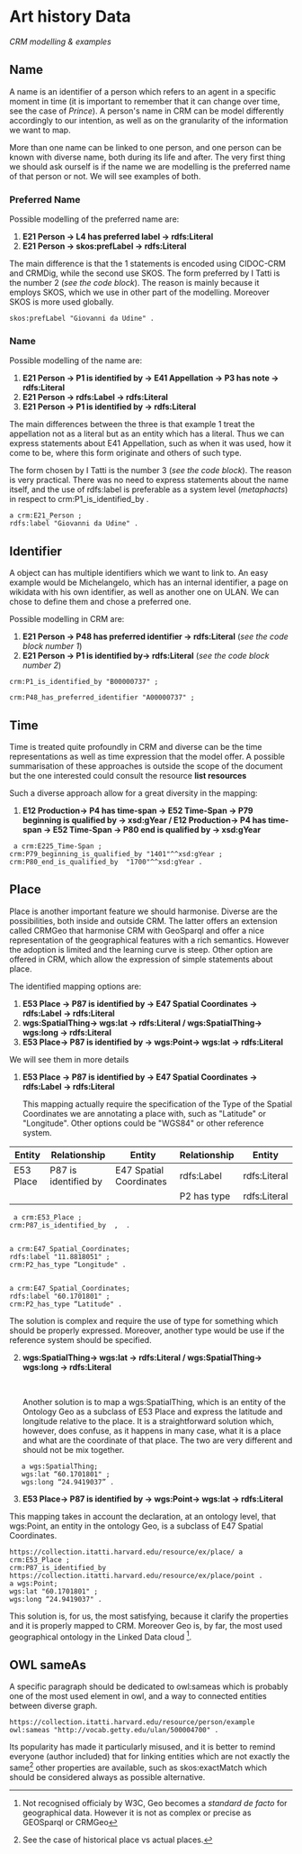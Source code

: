 #  Art history Data

*CRM modelling & examples*




## Name

A name is an identifier of a person which refers to an agent in a specific moment in time (it is important to remember that it can change over time, see the case of _Prince_). A person's name in CRM can be model differently accordingly to our intention, as well as on the granularity of the information we want to map.

More than one name can be linked to one person, and one person can be known with diverse name, both during its life and after. The very first thing we should ask ourself is if the name we are modelling is the preferred name of that person or not. We will see examples of both.

### Preferred Name

Possible modelling of the preferred name are:

1. **E21 Person → L4 has preferred label → rdfs:Literal**
2. **E21 Person → skos:prefLabel → rdfs:Literal**

The main difference is that the 1 statements is encoded using CIDOC-CRM and CRMDig, while the second use SKOS. The form preferred by I Tatti is the number 2 (_see the code block_). The reason is mainly because it employs SKOS, which we use in other part of the modelling. Moreover SKOS is more used globally.

```xml-dtd
skos:prefLabel "Giovanni da Udine" .
```


### Name

Possible modelling of the name are:

1. **E21 Person → P1 is identified by → E41 Appellation → P3 has note → rdfs:Literal**
2. **E21 Person → rdfs:Label → rdfs:Literal**
3. **E21 Person → P1 is identified by → rdfs:Literal**

The main differences between the three is that example 1 treat the appellation not as a literal but as an entity which has a literal. Thus we can express statements about E41 Appellation, such as when it was used, how it come to be, where this form originate and others of such type.

The form chosen by I Tatti is the number 3 (_see the code block_). The reason is very practical. There was no need to express statements about the name itself, and the use of rdfs:label is preferable as a system level (_metaphacts_) in respect to crm:P1_is_identified_by . 


```xml-dtd
a crm:E21_Person ;
rdfs:label "Giovanni da Udine" .
```



## Identifier

A object can has multiple identifiers which we want to link to. An easy example would be Michelangelo, which has an internal identifier, a page on wikidata with his own identifier, as well as another one on ULAN. We can chose to define them and chose a preferred one. 

Possible modelling in CRM are:

1. **E21 Person → P48 has preferred identifier → rdfs:Literal** (_see the code block number 1_)
2. **E21 Person → P1 is identified by→ rdfs:Literal** (_see the code block number 2_)

```xml-dtd
crm:P1_is_identified_by "B00000737" ;
```


```xml-dtd
crm:P48_has_preferred_identifier "A00000737" ;
```



## Time

Time is treated quite profoundly in CRM and diverse can be the time representations as well as time expression that the model offer. A possible summarisation of these approaches is outside the scope of the document but the one interested could consult the resource **list resources**

Such a diverse approach allow for a great diversity in the mapping:

1. **E12 Production→ P4 has time-span → E52 Time-Span → P79 beginning is qualified by → xsd:gYear / E12 Production→ P4 has time-span → E52 Time-Span → P80 end is qualified by → xsd:gYear**

```xml-dtd
 a crm:E225_Time-Span ;
crm:P79_beginning_is_qualified_by "1401"^^xsd:gYear ;
crm:P80_end_is_qualified_by  "1700"^^xsd:gYear .
```



## Place

Place is another important feature we should harmonise. Diverse are the possibilities, both inside and outside CRM. The latter offers an extension called CRMGeo that harmonise CRM with GeoSparql and offer a nice representation of the geographical features with a rich semantics. However the adoption is limited and the learning curve is steep. Other option are offered in CRM, which allow the expression of simple statements about place. 

The identified mapping options are:

1. **E53 Place → P87 is identified by →  E47 Spatial Coordinates →  rdfs:Label →  rdfs:Literal**
2. **wgs:SpatialThing→ wgs:lat →  rdfs:Literal / wgs:SpatialThing→ wgs:long →  rdfs:Literal**
3. **E53 Place→ P87 is identified by → wgs:Point→ wgs:lat →  rdfs:Literal**

We will see them in more details

1. **E53 Place → P87 is identified by →  E47 Spatial Coordinates →  rdfs:Label →  rdfs:Literal**

   This mapping actually require the specification of the Type of the Spatial Coordinates we are  annotating a place with, such as "Latitude" or "Longitude". Other options could be "WGS84" or other reference system.

| Entity    | Relationship         | Entity                  | Relationship | Entity       |
| --------- | -------------------- | ----------------------- | ------------ | ------------ |
| E53 Place | P87 is identified by | E47 Spatial Coordinates | rdfs:Label   | rdfs:Literal |
|           |                      |                         | P2 has type  | rdfs:Literal |


```xml-dtd
 a crm:E53_Place ;
crm:P87_is_identified_by  ,  .


a crm:E47_Spatial_Coordinates;
rdfs:label "11.8818051" ;
crm:P2_has_type “Longitude" .


a crm:E47_Spatial_Coordinates;
rdfs:label "60.1701801" ;
crm:P2_has_type “Latitude" .
```
The solution is complex and require the use of type for something which should be properly expressed. Moreover, another type would be use if the reference system should be specified.



2. **wgs:SpatialThing→ wgs:lat →  rdfs:Literal / wgs:SpatialThing→ wgs:long →  rdfs:Literal**

   ​

   Another solution is to map a wgs:SpatialThing, which is an entity of the Ontology Geo as a subclass of E53 Place and express the latitude and longitude relative to the place. It is a straightforward solution which, however, does confuse, as it happens in many case, what it is a place and what are the coordinate of that place. The two are very different and should not be mix together.

```xml-dtd
   a wgs:SpatialThing;
   wgs:lat “60.1701801" ;
   wgs:long “24.9419037” .
```


3. **E53 Place→ P87 is identified by → wgs:Point→ wgs:lat →  rdfs:Literal**

This mapping takes in account the declaration, at an ontology level, that wgs:Point, an entity in the ontology Geo, is a subclass of E47 Spatial Coordinates. 

```xml-dtd
https://collection.itatti.harvard.edu/resource/ex/place/ a crm:E53_Place ;
crm:P87_is_identified_by https://collection.itatti.harvard.edu/resource/ex/place/point .
a wgs:Point;
wgs:lat "60.1701801" ;
wgs:long “24.9419037" .
```

This solution is, for us, the most satisfying, because it clarify the properties and it is properly mapped to CRM. Moreover Geo is, by far, the most used geographical ontology in the Linked Data  cloud [^1].

## OWL sameAs

A specific paragraph should be dedicated to owl:sameas which is probably one of the most used element in owl, and a way to connected entities between diverse graph.

```xml-dtd
https://collection.itatti.harvard.edu/resource/person/example
owl:sameas "http://vocab.getty.edu/ulan/500004700" .
```

Its popularity has made it particularly misused, and it is better to remind everyone (author included) that for linking entities which are not exactly the same[^2] other properties are available, such as skos:exactMatch which should be considered always as possible alternative.





[^1]: Not recognised officialy by W3C, Geo becomes a *standard de facto* for geographical data. However it is not as complex or precise as GEOSparql or CRMGeo

[^2]: See the case of historical place vs actual places.
